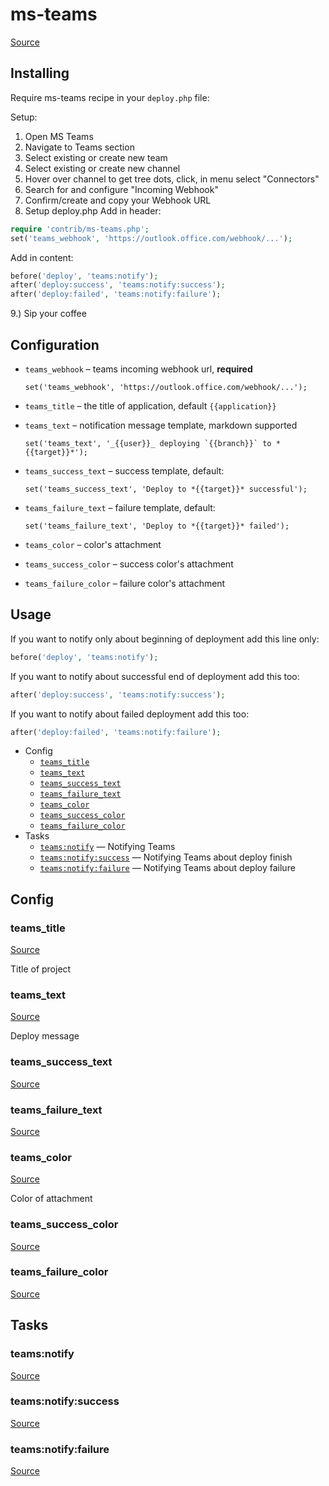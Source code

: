 <!-- DO NOT EDIT THIS FILE! -->
<!-- Instead edit contrib/ms-teams.php -->
<!-- Then run bin/docgen -->

# ms-teams

[Source](/contrib/ms-teams.php)


## Installing

Require ms-teams recipe in your `deploy.php` file:

Setup:
1. Open MS Teams
2. Navigate to Teams section
3. Select existing or create new team
4. Select existing or create new channel
5. Hover over channel to get tree dots, click, in menu select "Connectors"
6. Search for and configure "Incoming Webhook"
7. Confirm/create and copy your Webhook URL
8. Setup deploy.php
    Add in header:
```php
require 'contrib/ms-teams.php';
set('teams_webhook', 'https://outlook.office.com/webhook/...');
```
Add in content:
```php
before('deploy', 'teams:notify');
after('deploy:success', 'teams:notify:success');
after('deploy:failed', 'teams:notify:failure');
```
9.) Sip your coffee

## Configuration

- `teams_webhook` – teams incoming webhook url, **required**
  ```
  set('teams_webhook', 'https://outlook.office.com/webhook/...');
  ```
- `teams_title` – the title of application, default `{{application}}`
- `teams_text` – notification message template, markdown supported
  ```
  set('teams_text', '_{{user}}_ deploying `{{branch}}` to *{{target}}*');
  ```
- `teams_success_text` – success template, default:
  ```
  set('teams_success_text', 'Deploy to *{{target}}* successful');
  ```
- `teams_failure_text` – failure template, default:
  ```
  set('teams_failure_text', 'Deploy to *{{target}}* failed');
  ```

- `teams_color` – color's attachment
- `teams_success_color` – success color's attachment
- `teams_failure_color` – failure color's attachment

## Usage

If you want to notify only about beginning of deployment add this line only:

```php
before('deploy', 'teams:notify');
```

If you want to notify about successful end of deployment add this too:

```php
after('deploy:success', 'teams:notify:success');
```

If you want to notify about failed deployment add this too:

```php
after('deploy:failed', 'teams:notify:failure');
```


* Config
  * [`teams_title`](#teams_title)
  * [`teams_text`](#teams_text)
  * [`teams_success_text`](#teams_success_text)
  * [`teams_failure_text`](#teams_failure_text)
  * [`teams_color`](#teams_color)
  * [`teams_success_color`](#teams_success_color)
  * [`teams_failure_color`](#teams_failure_color)
* Tasks
  * [`teams:notify`](#teamsnotify) — Notifying Teams
  * [`teams:notify:success`](#teamsnotifysuccess) — Notifying Teams about deploy finish
  * [`teams:notify:failure`](#teamsnotifyfailure) — Notifying Teams about deploy failure

## Config
### teams_title
[Source](https://github.com/deployphp/deployer/search?q=%22teams_title%22+in%3Afile+language%3Aphp+path%3Acontrib+filename%3Ams-teams.php)

Title of project

### teams_text
[Source](https://github.com/deployphp/deployer/search?q=%22teams_text%22+in%3Afile+language%3Aphp+path%3Acontrib+filename%3Ams-teams.php)

Deploy message

### teams_success_text
[Source](https://github.com/deployphp/deployer/search?q=%22teams_success_text%22+in%3Afile+language%3Aphp+path%3Acontrib+filename%3Ams-teams.php)



### teams_failure_text
[Source](https://github.com/deployphp/deployer/search?q=%22teams_failure_text%22+in%3Afile+language%3Aphp+path%3Acontrib+filename%3Ams-teams.php)



### teams_color
[Source](https://github.com/deployphp/deployer/search?q=%22teams_color%22+in%3Afile+language%3Aphp+path%3Acontrib+filename%3Ams-teams.php)

Color of attachment

### teams_success_color
[Source](https://github.com/deployphp/deployer/search?q=%22teams_success_color%22+in%3Afile+language%3Aphp+path%3Acontrib+filename%3Ams-teams.php)



### teams_failure_color
[Source](https://github.com/deployphp/deployer/search?q=%22teams_failure_color%22+in%3Afile+language%3Aphp+path%3Acontrib+filename%3Ams-teams.php)




## Tasks
### teams:notify
[Source](https://github.com/deployphp/deployer/search?q=%22teams%3Anotify%22+in%3Afile+language%3Aphp+path%3Acontrib+filename%3Ams-teams.php)



### teams:notify:success
[Source](https://github.com/deployphp/deployer/search?q=%22teams%3Anotify%3Asuccess%22+in%3Afile+language%3Aphp+path%3Acontrib+filename%3Ams-teams.php)



### teams:notify:failure
[Source](https://github.com/deployphp/deployer/search?q=%22teams%3Anotify%3Afailure%22+in%3Afile+language%3Aphp+path%3Acontrib+filename%3Ams-teams.php)



